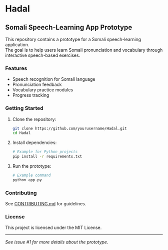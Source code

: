 # Hadal

## Somali Speech-Learning App Prototype

This repository contains a prototype for a Somali speech-learning application.  
The goal is to help users learn Somali pronunciation and vocabulary through interactive speech-based exercises.

### Features

- Speech recognition for Somali language
- Pronunciation feedback
- Vocabulary practice modules
- Progress tracking

### Getting Started

1. Clone the repository:
   ```bash
   git clone https://github.com/yourusername/Hadal.git
   cd Hadal
   ```
2. Install dependencies:
   ```bash
   # Example for Python projects
   pip install -r requirements.txt
   ```
3. Run the prototype:
   ```bash
   # Example command
   python app.py
   ```

### Contributing

See [CONTRIBUTING.md](CONTRIBUTING.md) for guidelines.

### License

This project is licensed under the MIT License.

---
*See issue #1 for more details about the prototype.*
